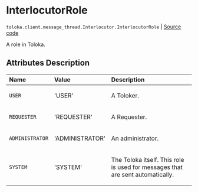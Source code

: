 # InterlocutorRole
`toloka.client.message_thread.Interlocutor.InterlocutorRole` | [Source code](https://github.com/Toloka/toloka-kit/blob/v1.2.2/src/client/message_thread.py#L56)

A role in Toloka.

## Attributes Description

| Name | Value | Description |
| :------| :-----------| :----------| 
`USER`|'USER'|<p>A Toloker.</p>
`REQUESTER`|'REQUESTER'|<p>A Requester.</p>
`ADMINISTRATOR`|'ADMINISTRATOR'|<p>An administrator.</p>
`SYSTEM`|'SYSTEM'|<p>The Toloka itself. This role is used for messages that are sent automatically.</p>
